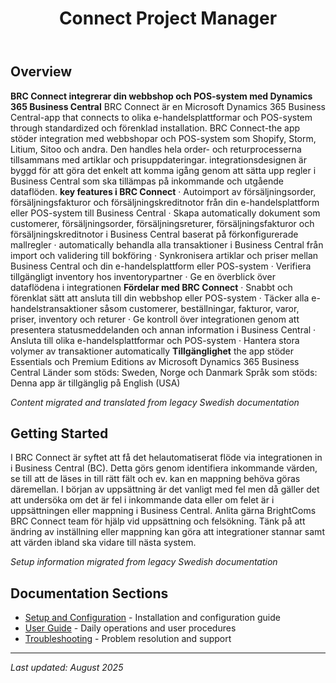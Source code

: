 ﻿---
title: "Connect Project Manager"
description: "Imports data from Project Manager into Job Jounal to do you consultant billing"
categories: [Products, Integration]
tags: [business-central, integration]
weight: 54
version: "17.4.0.0"
---

## Overview

**BRC Connect integrerar din webbshop och POS-system med Dynamics 365 Business Central** BRC Connect är en Microsoft Dynamics 365 Business Central-app that connects to olika e-handelsplattformar och POS-system through standardized och förenklad installation. BRC Connect-the app stöder integration med webbshopar och POS-system som Shopify, Storm, Litium, Sitoo och andra. Den handles hela order- och returprocesserna tillsammans med artiklar och prisuppdateringar. integrationsdesignen är byggd för att göra det enkelt att komma igång genom att sätta upp regler i Business Central som ska tillämpas på inkommande och utgående dataflöden. **key features i BRC Connect** · Autoimport av försäljningsorder, försäljningsfakturor och försäljningskreditnotor från din e-handelsplattform eller POS-system till Business Central · Skapa automatically dokument som customerer, försäljningsorder, försäljningsreturer, försäljningsfakturor och försäljningskreditnotor i Business Central baserat på förkonfigurerade mallregler · automatically behandla alla transaktioner i Business Central från import och validering till bokföring · Synkronisera artiklar och priser mellan Business Central och din e-handelsplattform eller POS-system · Verifiera tillgängligt inventory hos inventorypartner · Ge en överblick över dataflödena i integrationen **Fördelar med BRC Connect** · Snabbt och förenklat sätt att ansluta till din webbshop eller POS-system · Täcker alla e-handelstransaktioner såsom customerer, beställningar, fakturor, varor, priser, inventory och returer · Ge kontroll över integrationen genom att presentera statusmeddelanden och annan information i Business Central · Ansluta till olika e-handelsplattformar och POS-system · Hantera stora volymer av transaktioner automatically **Tillgänglighet** the app stöder Essentials och Premium Editions av Microsoft Dynamics 365 Business Central Länder som stöds: Sweden, Norge och Danmark Språk som stöds: Denna app är tillgänglig på English (USA)

*Content migrated and translated from legacy Swedish documentation*

## Getting Started

I BRC Connect är syftet att få det helautomatiserat flöde via integrationen in i Business Central (BC). Detta görs genom identifiera inkommande värden, se till att de läses in till rätt fält och ev. kan en mappning behöva göras däremellan. I början av uppsättning är det vanligt med fel men då gäller det att undersöka om det är fel i inkommande data eller om felet är i uppsättningen eller mappning i Business Central. Anlita gärna BrightComs BRC Connect team för hjälp vid uppsättning och felsökning. Tänk på att ändring av inställning eller mappning kan göra att integrationer stannar samt att värden ibland ska vidare till nästa system.

*Setup information migrated from legacy Swedish documentation*

## Documentation Sections

- [Setup and Configuration](setup/) - Installation and configuration guide
- [User Guide](user-guide/) - Daily operations and user procedures
- [Troubleshooting](solving/) - Problem resolution and support

---

*Last updated: August 2025*